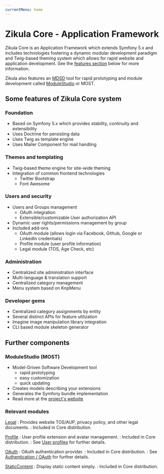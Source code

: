 ```yaml
---
currentMenu: home
---
```

# Zikula Core - Application Framework

Zikula Core is an Application Framework which extends Symfony 5.x and includes technologies
fostering a dynamic modular development paradigm and Twig-based theming system which allows for rapid
website and application development. See the [features section](#features-of-zikula) below for more information.

Zikula also features an [MDSD](https://en.wikipedia.org/wiki/Model-driven_engineering) tool for rapid prototyping
and module development called [ModuleStudio](https://modulestudio.de/en/) or MOST.

## Some features of Zikula Core system

### Foundation

- Based on Symfony 5.x which provides stability, continuity and extensibility
- Uses Doctrine for persisting data
- Uses Twig as template engine
- Uses Mailer Component for mail handling

### Themes and templating

- Twig-based theme engine for site-wide theming
- Integration of common frontend technologies
  - Twitter Bootstrap
  - Font Awesome

### Users and security

- Users and Groups management
  - OAuth integration
  - Extensible/customizable User authorization API
- Dynamic user rights/permissions management by group
- Included add-ons
  - OAuth module (allows login via Facebook, Github, Google or LinkedIn credentials)
  - Profile module (user profile information)
  - Legal module (TOS, Age Check, etc)

### Administration

- Centralized site administration interface
- Multi-language & translation support
- Centralized category management
- Menu system based on KnpMenu

### Developer gems

- Centralized category assignments by entity
- Several distinct APIs for feature utilization
- Imagine image manipulation library integration
- CLI based module skeleton generator

## Further components

### ModuleStudio (MOST)

- Model-Driven Software Development tool
  - rapid prototyping
  - easy customization
  - quick updating
- Creates models describing your extensions
- Generates the Symfony bundle implementation
- Read more at the [project's website](https://modulestudio.de/en)

### Relevant modules

[Legal](https://github.com/zikula-modules/Legal)
: Provides website TOS/AUP, privacy policy, and other legal documents.
: Included in Core distribution.

[Profile](https://github.com/zikula-modules/Profile)
: User profile extension and avatar management.
: Included in Core distribution.
: See [User profiles](../AccessControl/Users/index.md#user-profiles) for further details.

[OAuth](https://github.com/zikula/OAuth)
: OAuth authentication provider.
: Included in Core distribution.
: See [Authentication / OAuth](../AccessControl/Authentication/index.md#oauth) for further details.

[StaticContent](https://github.com/zikula-modules/StaticContent)
: Display static content simply.
: Included in Core distribution.
